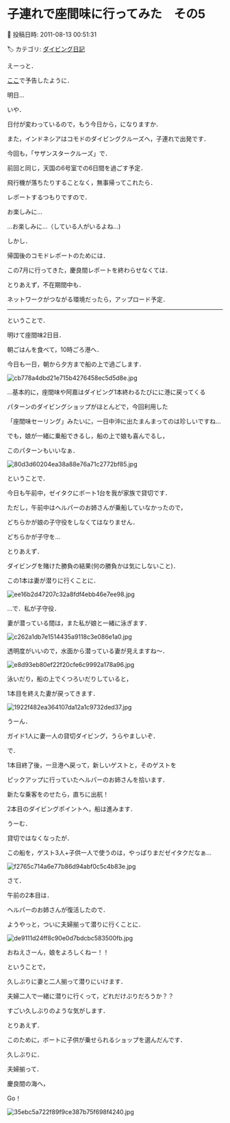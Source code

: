 # 子連れで座間味に行ってみた　その5

📅 投稿日時: 2011-08-13 00:51:31

🏷️ カテゴリ: [ダイビング日記](ce3a7a8d424d112fce83ee85c81a0e344.md)

えーっと．


[ここ](ed8134b71057ad36a3d701ed6a933d02a.md)で予告したように．


明日…


いや．


日付が変わっているので，もう今日から，になりますか．


また，インドネシアはコモドのダイビングクルーズへ，子連れで出発です．


今回も，「サザンスタークルーズ」で．


前回と同じ，天国の6号室での6日間を過ごす予定．


飛行機が落ちたりすることなく，無事帰ってこれたら．


レポートするつもりですので．


お楽しみに…


…お楽しみに…（している人がいるよね…)





しかし．


帰国後のコモドレポートのためには．


この7月に行ってきた，慶良間レポートを終わらせなくては．


とりあえず，不在期間中も．


ネットワークがつながる環境だったら，アップロード予定．


----------





ということで．


明けて座間味2日目．





朝ごはんを食べて，10時ごろ港へ．


今日も一日，朝から夕方まで船の上で過ごします．




![cb778a4dbd21e715b4276458ec5d5d8e.jpg](images/cb778a4dbd21e715b4276458ec5d5d8e.jpg)







…基本的に，座間味や阿嘉はダイビング1本終わるたびにに港に戻ってくる


パターンのダイビングショップがほとんどで，今回利用した


「座間味セーリング」みたいに，一日中沖に出たまんまってのは珍しいですね…





でも，娘が一緒に乗船できるし，船の上で娘も喜んでるし，


このパターンもいいなぁ．




![80d3d60204ea38a88e76a71c2772bf85.jpg](images/80d3d60204ea38a88e76a71c2772bf85.jpg)







ということで．


今日も午前中，ゼイタクにボート1台を我が家族で貸切です．


ただし，午前中はヘルパーのお姉さんが乗船していなかったので，


どちらかが娘の子守役をしなくてはなりません．


どちらかが子守を…





とりあえず．


ダイビングを賭けた勝負の結果(何の勝負かは気にしないこと)．


この1本は妻が潜りに行くことに．




![ee16b2d47207c32a8fdf4ebb46e7ee98.jpg](images/ee16b2d47207c32a8fdf4ebb46e7ee98.jpg)







…で．私が子守役．


妻が潜っている間は，また私が娘と一緒に泳ぎます．




![c262a1db7e1514435a9118c3e086e1a0.jpg](images/c262a1db7e1514435a9118c3e086e1a0.jpg)







透明度がいいので，水面から潜っている妻が見えますね～．




![e8d93eb80ef22f20cfe6c9992a178a96.jpg](images/e8d93eb80ef22f20cfe6c9992a178a96.jpg)







泳いだり，船の上でくつろいだりしていると，


1本目を終えた妻が戻ってきます．




![1922f482ea364107da12a1c9732ded37.jpg](images/1922f482ea364107da12a1c9732ded37.jpg)




うーん．


ガイド1人に妻一人の貸切ダイビング，うらやましいぞ．





で．


1本目終了後，一旦港へ戻って，新しいゲストと，そのゲストを


ピックアップに行っていたヘルパーのお姉さんを拾います．


新たな乗客をのせたら，直ちに出航！


2本目のダイビングポイントへ，船は進みます．





うーむ．


貸切ではなくなったが．


この船を，ゲスト3人+子供一人で使うのは，やっぱりまだゼイタクだなぁ…




![f2765c714a6e77b86d94abf0c5c4b83e.jpg](images/f2765c714a6e77b86d94abf0c5c4b83e.jpg)







さて．


午前の2本目は．


ヘルパーのお姉さんが復活したので．


ようやっと，ついに夫婦揃って潜りに行くことに．







![de9111d24ff8c90e0d7bdcbc583500fb.jpg](images/de9111d24ff8c90e0d7bdcbc583500fb.jpg)







おねえさーん，娘をよろしくねー！！





ということで，


久しぶりに妻と二人揃って潜りにいけます．


夫婦二人で一緒に潜りに行くって，どれだけぶりだろうか？？


すごい久しぶりのような気がします．





とりあえず．


このために，ボートに子供が乗せられるショップを選んだんです．


久しぶりに．


夫婦揃って．


慶良間の海へ，


Go！




![35ebc5a722f89f9ce387b75f698f4240.jpg](images/35ebc5a722f89f9ce387b75f698f4240.jpg)
